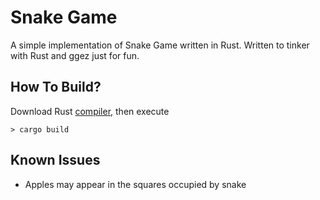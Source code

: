 # Snake Game

A simple implementation of Snake Game written in Rust. Written to tinker with Rust and ggez just for fun. 

## How To Build?

Download Rust [compiler](https://www.rust-lang.org/), then execute

```
> cargo build
```
## Known Issues

* Apples may appear in the squares occupied by snake
